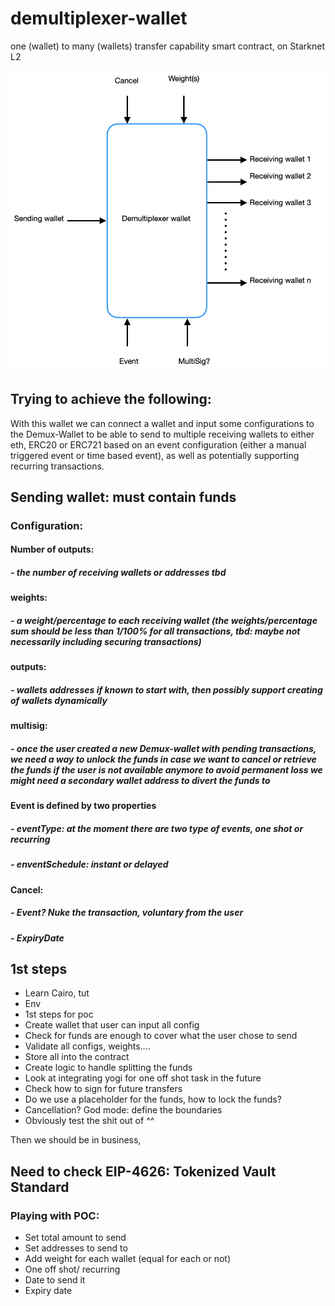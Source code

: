 # demultiplexer-wallet
one (wallet) to many (wallets) transfer capability smart contract, on Starknet L2

![Demultiplexer_Wallet](demultiplexer_app/resources/demultiplexer.png)

## Trying to achieve the following:

With this wallet we can connect a wallet and input some configurations to the Demux-Wallet to be able to send to multiple receiving wallets to either eth, ERC20 or ERC721 based on an event configuration (either a manual triggered event or time based event), as well as potentially supporting recurring transactions.

## Sending wallet: must contain funds
### Configuration: 
#### Number of outputs: 
##### - the number of receiving wallets or addresses tbd
#### weights: 
##### - a weight/percentage to each receiving wallet (the weights/percentage sum should be less than 1/100% for all transactions, tbd: maybe not necessarily including securing transactions)
#### outputs: 
##### - wallets addresses if known to start with, then possibly support creating of wallets dynamically 
#### multisig: 
##### - once the user created a new Demux-wallet with pending transactions, we need a way to unlock the funds in case we want to cancel or retrieve the funds if the user is not available anymore to avoid permanent loss we might need a secondary wallet address to divert the funds to
#### Event is defined by two properties
##### - eventType: at the moment there are two type of events, one shot or recurring
##### - enventSchedule: instant or delayed
#### Cancel: 
##### - Event? Nuke the transaction, voluntary from the user
##### - ExpiryDate



## 1st steps

- Learn Cairo, tut
- Env
- 1st steps for poc
- Create wallet that user can input all config
- Check for funds are enough to cover what the user chose to send
- Validate all configs, weights….
- Store all into the contract
- Create logic to handle splitting the funds
- Look at integrating yogi for one off shot task in the future
- Check how to sign for future transfers
- Do we use a placeholder for the funds, how to lock the funds?
- Cancellation? God mode: define the boundaries
- Obviously test the shit out of ^^

Then we should be in business,


## Need to check EIP-4626: Tokenized Vault Standard 


### Playing with POC:

- Set total amount to send
- Set addresses to send to
- Add weight for each wallet (equal for each or not)
- One off shot/ recurring
- Date to send it
- Expiry date


